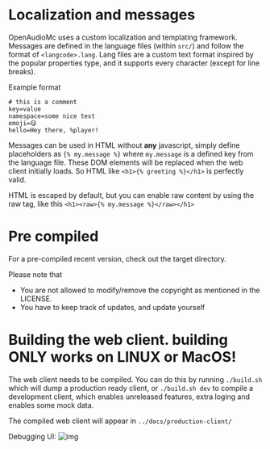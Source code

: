 # Localization and messages
OpenAudioMc uses a custom localization and templating framework. Messages are defined in the language files (within `src/`) and follow the format of `<langcode>.lang`. Lang files are a custom text format inspired by the popular properties type, and it supports every character (except for line breaks).

Example format
```
# this is a comment
key=value
namespace=some nice text
emoji=😋
hello=Hey there, %player!
```

Messages can be used in HTML without **any** javascript, simply define placeholders as `{% my.message %}` where `my.message` is a defined key from the language file. These DOM elements will be replaced when the web client initially loads. So HTML like `<h1>{% greeting %}</h1>` is perfectly valid.

HTML is escaped by default, but you can enable raw content by using the raw tag, like this `<h1><raw>{% my.message %}</raw></h1>`

# Pre compiled
For a pre-compiled recent version, check out the target directory.

Please note that
 - You are not allowed to modify/remove the copyright as mentioned in the LICENSE.
 - You have to keep track of updates, and update yourself

# Building the web client. building ONLY works on LINUX or MacOS!
The web client needs to be compiled. You can do this by running `./build.sh` which will dump a production ready client, or `./build.sh dev` to compile a development client, which enables unreleased features, extra loging and enables some mock data.
 
The compiled web client will appear in `../docs/production-client/`

Debugging UI: ![img](https://i.imgur.com/ASJgoNx.png)